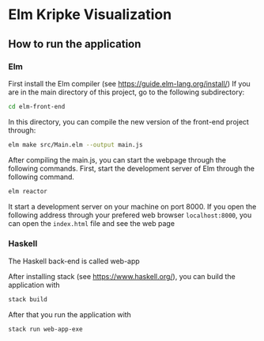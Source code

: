 # Elm Kripke Visualization

## How to run the application

### Elm

First install the Elm compiler (see https://guide.elm-lang.org/install/)
If you are in the main directory of this project, go to the following subdirectory:

```bash
cd elm-front-end
```

In this directory, you can compile the new version of the front-end project through:

```bash
elm make src/Main.elm --output main.js
```

After compiling the main.js, you can start the webpage through the following commands.
First, start the development server of Elm through the following command.

```bash
elm reactor
```

It start a development server on your machine on port 8000.
If you open the following address through your prefered web browser `localhost:8000`, you can open the `index.html` file and see the web page

### Haskell

The Haskell back-end is called web-app

After installing stack (see https://www.haskell.org/), you can build the application with

```bash
stack build
```

After that you run the application with

```bash
stack run web-app-exe
```

